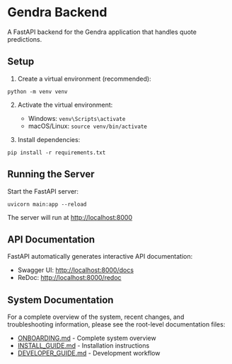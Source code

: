 # Gendra Backend

A FastAPI backend for the Gendra application that handles quote predictions.

## Setup

1. Create a virtual environment (recommended):
```
python -m venv venv
```

2. Activate the virtual environment:
   - Windows: `venv\Scripts\activate`
   - macOS/Linux: `source venv/bin/activate`

3. Install dependencies:
```
pip install -r requirements.txt
```

## Running the Server

Start the FastAPI server:
```
uvicorn main:app --reload
```

The server will run at [http://localhost:8000](http://localhost:8000)

## API Documentation

FastAPI automatically generates interactive API documentation:
- Swagger UI: [http://localhost:8000/docs](http://localhost:8000/docs)
- ReDoc: [http://localhost:8000/redoc](http://localhost:8000/redoc) 

## System Documentation

For a complete overview of the system, recent changes, and troubleshooting information, 
please see the root-level documentation files:

- [ONBOARDING.md](../ONBOARDING.md) - Complete system overview
- [INSTALL_GUIDE.md](../INSTALL_GUIDE.md) - Installation instructions
- [DEVELOPER_GUIDE.md](../DEVELOPER_GUIDE.md) - Development workflow 